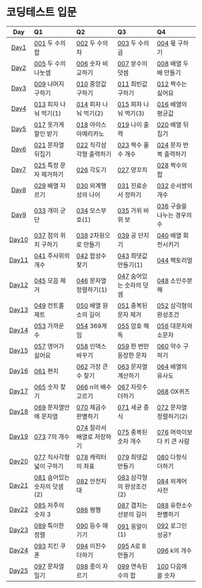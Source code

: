 # 코딩테스트 입문

|   Day   | Q1                            | Q2                           | Q3                         | Q4                            |
| :-----: | :---------------------------- | :--------------------------- | :------------------------- | :---------------------------- |
| [Day1]  | [001] 두 수의 합              | [002] 두 수의 차             | [003] 두 수의 곱           | [004] 몫 구하기               |
| [Day2]  | [005] 두 수의 나눗셈          | [006] 숫자 비교하기          | [007] 분수의 덧셈          | [008] 배열 두배 만들기        |
| [Day3]  | [009] 나머지 구하기           | [010] 중앙값 구하기          | [011] 최빈값 구하기        | [012] 짝수는 싫어요           |
| [Day4]  | [013] 피자 나눠 먹기(1)       | [014] 피자 나눠 먹기(2)      | [015] 피자 나눠 먹기(3)    | [016] 배열의 평균값           |
| [Day5]  | [017] 옷가게 할인 받기        | [018] 아이스 아메리카노      | [019] 나이 출력            | [020] 배열 뒤집기             |
| [Day6]  | [021] 문자열 뒤집기           | [022] 직각삼각형 출력하기    | [023] 짝수 홀수 개수       | [024] 문자 반복 출력하기      |
| [Day7]  | [025] 특정 문자 제거하기      | [026] 각도기                 | [027] 양꼬치               | [028] 짝수의 합               |
| [Day8]  | [029] 배열 자르기             | [030] 외계행성의 나이        | [031] 진료순서 정하기      | [032] 순서쌍의 개수           |
| [Day9]  | [033] 개미 군단               | [034] 모스부호(1)            | [035] 가위 바위 보         | [036] 구슬을 나누는 경우의 수 |
| [Day10] | [037] 점의 위치 구하기        | [038] 2차원으로 만들기       | [039] 공 던지기            | [040] 배열 회전시키기         |
| [Day11] | [041] 주사위의 개수           | [042] 합성수 찾기            | [043] 최댓값 만들기(1)     | [044] 팩토리얼                |
| [Day12] | [045] 모음 제거               | [046] 문자열 정렬하기(1)     | [047] 숨어있는 숫자의 덧셈 | [048] 소인수분해              |
| [Day13] | [049] 컨트롤 제트             | [050] 배열 원소의 길이       | [051] 중복된 문자 제거     | [052] 삼각형의 완성조건       |
| [Day14] | [053] 가까운 수               | [054] 369게임                | [055] 암호 해독            | [056] 대문자와 소문자         |
| [Day15] | [057] 영어가 싫어요           | [058] 인덱스 바꾸기          | [059] 한 번만 등장한 문자  | [060] 약수 구하기             |
| [Day16] | [061] 편지                    | [062] 가장 큰 수 찾기        | [063] 문자열 계산하기      | [064] 배열의 유사도           |
| [Day17] | [065] 숫자 찾기               | [066] n의 배수 고르기        | [067] 자릿수 더하기        | [068] OX퀴즈                  |
| [Day18] | [069] 문자열안에 문자열       | [070] 제곱수 판별하기        | [071] 세균 증식            | [072] 문자열 정렬하기(2)      |
| [Day19] | [073] 7의 개수                | [074] 잘라서 배열로 저장하기 | [075] 중복된 숫자 개수     | [076] 머쓱이보다 키 큰 사람   |
| [Day20] | [077] 직사각형 넓이 구하기    | [078] 캐릭터의 좌표          | [079] 최댓값 만들기        | [080] 다항식 더하기           |
| [Day21] | [081] 숨어있는 숫자의 덧셈(2) | [082] 안전지대               | [083] 삼각형의 완성조건(2) | [084] 외계어 사전             |
| [Day22] | [085] 저주의 숫자 3           | [086] 평행                   | [087] 겹치는 선분의 길이   | [088] 유한소수 판별하기       |
| [Day23] | [089] 특이한 정렬             | [090] 등수 매기기            | [091] 옹알이(1)            | [092] 로그인 성공?            |
| [Day24] | [093] 치킨 쿠폰               | [094] 이진수 더하기          | [095] A로 B만들기          | [096] k의 개수                |
| [Day25] | [097] 문자열 밀기             | [098] 종이 자르기            | [099] 연속된 수의 합       | [100] 다음에 올 숫자          |

[day1]: https://github.com/dailythm/dailythm-ryeong/tree/main/Programmers/CodingTest-basic/python/Day-01/readme.md
[001]: https://school.programmers.co.kr/learn/courses/30/lessons/120802
[002]: https://school.programmers.co.kr/learn/courses/30/lessons/120803
[003]: https://school.programmers.co.kr/learn/courses/30/lessons/120804
[004]: https://school.programmers.co.kr/learn/courses/30/lessons/120805
[day2]: https://github.com/dailythm/dailythm-ryeong/tree/main/Programmers/CodingTest-basic/python/Day-02/readme.md
[005]: https://school.programmers.co.kr/learn/courses/30/lessons/120806
[006]: https://school.programmers.co.kr/learn/courses/30/lessons/120807
[007]: https://school.programmers.co.kr/learn/courses/30/lessons/120808
[008]: https://school.programmers.co.kr/learn/courses/30/lessons/120809
[day3]: https://github.com/dailythm/dailythm-ryeong/tree/main/Programmers/CodingTest-basic/python/Day-03/readme.md
[009]: https://school.programmers.co.kr/learn/courses/30/lessons/120810
[010]: https://school.programmers.co.kr/learn/courses/30/lessons/120811
[011]: https://school.programmers.co.kr/learn/courses/30/lessons/120812
[012]: https://school.programmers.co.kr/learn/courses/30/lessons/120813
[day4]: https://github.com/dailythm/dailythm-ryeong/tree/main/Programmers/CodingTest-basic/python/Day-04/readme.md
[013]: https://school.programmers.co.kr/learn/courses/30/lessons/120814
[014]: https://school.programmers.co.kr/learn/courses/30/lessons/120815
[015]: https://school.programmers.co.kr/learn/courses/30/lessons/120816
[016]: https://school.programmers.co.kr/learn/courses/30/lessons/120817
[day5]: https://github.com/dailythm/dailythm-ryeong/tree/main/Programmers/CodingTest-basic/python/Day-05/readme.md
[017]: https://school.programmers.co.kr/learn/courses/30/lessons/120818
[018]: https://school.programmers.co.kr/learn/courses/30/lessons/120819
[019]: https://school.programmers.co.kr/learn/courses/30/lessons/120820
[020]: https://school.programmers.co.kr/learn/courses/30/lessons/120821
[day6]: https://github.com/dailythm/dailythm-ryeong/tree/main/Programmers/CodingTest-basic/python/Day-06/readme.md
[021]: https://school.programmers.co.kr/learn/courses/30/lessons/120822
[022]: https://school.programmers.co.kr/learn/courses/30/lessons/120823
[023]: https://school.programmers.co.kr/learn/courses/30/lessons/120824
[024]: https://school.programmers.co.kr/learn/courses/30/lessons/120825
[day7]: https://github.com/dailythm/dailythm-ryeong/tree/main/Programmers/CodingTest-basic/python/Day-07/readme.md
[025]: https://school.programmers.co.kr/learn/courses/30/lessons/120826
[026]: https://school.programmers.co.kr/learn/courses/30/lessons/120829
[027]: https://school.programmers.co.kr/learn/courses/30/lessons/120830
[028]: https://school.programmers.co.kr/learn/courses/30/lessons/120831
[day8]: https://github.com/dailythm/dailythm-ryeong/tree/main/Programmers/CodingTest-basic/python/Day-08/readme.md
[029]: https://school.programmers.co.kr/learn/courses/30/lessons/120833
[030]: https://school.programmers.co.kr/learn/courses/30/lessons/120834
[031]: https://school.programmers.co.kr/learn/courses/30/lessons/120835
[032]: https://school.programmers.co.kr/learn/courses/30/lessons/120836
[day9]: https://github.com/dailythm/dailythm-ryeong/tree/main/Programmers/CodingTest-basic/python/Day-09/readme.md
[033]: https://school.programmers.co.kr/learn/courses/30/lessons/120837
[034]: https://school.programmers.co.kr/learn/courses/30/lessons/120838
[035]: https://school.programmers.co.kr/learn/courses/30/lessons/120839
[036]: https://school.programmers.co.kr/learn/courses/30/lessons/120840
[day10]: https://github.com/dailythm/dailythm-ryeong/tree/main/Programmers/CodingTest-basic/python/Day-10/readme.md
[037]: https://school.programmers.co.kr/learn/courses/30/lessons/120841
[038]: https://school.programmers.co.kr/learn/courses/30/lessons/120842
[039]: https://school.programmers.co.kr/learn/courses/30/lessons/120843
[040]: https://school.programmers.co.kr/learn/courses/30/lessons/120844
[day11]: https://github.com/dailythm/dailythm-ryeong/tree/main/Programmers/CodingTest-basic/python/Day-11/readme.md
[041]: https://school.programmers.co.kr/learn/courses/30/lessons/120845
[042]: https://school.programmers.co.kr/learn/courses/30/lessons/120846
[043]: https://school.programmers.co.kr/learn/courses/30/lessons/120847
[044]: https://school.programmers.co.kr/learn/courses/30/lessons/120848
[day12]: https://github.com/dailythm/dailythm-ryeong/tree/main/Programmers/CodingTest-basic/python/Day-12/readme.md
[045]: https://school.programmers.co.kr/learn/courses/30/lessons/120849
[046]: https://school.programmers.co.kr/learn/courses/30/lessons/120850
[047]: https://school.programmers.co.kr/learn/courses/30/lessons/120851
[048]: https://school.programmers.co.kr/learn/courses/30/lessons/120852
[day13]: https://github.com/dailythm/dailythm-ryeong/tree/main/Programmers/CodingTest-basic/python/Day-13/readme.md
[049]: https://school.programmers.co.kr/learn/courses/30/lessons/120853
[050]: https://school.programmers.co.kr/learn/courses/30/lessons/120854
[051]: https://school.programmers.co.kr/learn/courses/30/lessons/120888
[052]: https://school.programmers.co.kr/learn/courses/30/lessons/120889
[day14]: https://github.com/dailythm/dailythm-ryeong/tree/main/Programmers/CodingTest-basic/python/Day-14/readme.md
[053]: https://school.programmers.co.kr/learn/courses/30/lessons/120890
[054]: https://school.programmers.co.kr/learn/courses/30/lessons/120891
[055]: https://school.programmers.co.kr/learn/courses/30/lessons/120892
[056]: https://school.programmers.co.kr/learn/courses/30/lessons/120893
[day15]: https://github.com/dailythm/dailythm-ryeong/tree/main/Programmers/CodingTest-basic/python/Day-15/readme.md
[057]: https://school.programmers.co.kr/learn/courses/30/lessons/120894
[058]: https://school.programmers.co.kr/learn/courses/30/lessons/120895
[059]: https://school.programmers.co.kr/learn/courses/30/lessons/120896
[060]: https://school.programmers.co.kr/learn/courses/30/lessons/120897
[day16]: https://github.com/dailythm/dailythm-ryeong/tree/main/Programmers/CodingTest-basic/python/Day-16/readme.md
[061]: https://school.programmers.co.kr/learn/courses/30/lessons/120898
[062]: https://school.programmers.co.kr/learn/courses/30/lessons/120899
[063]: https://school.programmers.co.kr/learn/courses/30/lessons/120902
[064]: https://school.programmers.co.kr/learn/courses/30/lessons/120903
[day17]: https://github.com/dailythm/dailythm-ryeong/tree/main/Programmers/CodingTest-basic/python/Day-17/readme.md
[065]: https://school.programmers.co.kr/learn/courses/30/lessons/120904
[066]: https://school.programmers.co.kr/learn/courses/30/lessons/120905
[067]: https://school.programmers.co.kr/learn/courses/30/lessons/120906
[068]: https://school.programmers.co.kr/learn/courses/30/lessons/120907
[day18]: https://github.com/dailythm/dailythm-ryeong/tree/main/Programmers/CodingTest-basic/python/Day-18/readme.md
[069]: https://school.programmers.co.kr/learn/courses/30/lessons/120908
[070]: https://school.programmers.co.kr/learn/courses/30/lessons/120909
[071]: https://school.programmers.co.kr/learn/courses/30/lessons/120910
[072]: https://school.programmers.co.kr/learn/courses/30/lessons/120911
[day19]: https://github.com/dailythm/dailythm-ryeong/tree/main/Programmers/CodingTest-basic/python/Day-19/readme.md
[073]: https://school.programmers.co.kr/learn/courses/30/lessons/120912
[074]: https://school.programmers.co.kr/learn/courses/30/lessons/120913
[075]: https://school.programmers.co.kr/learn/courses/30/lessons/120583
[076]: https://school.programmers.co.kr/learn/courses/30/lessons/120585
[day20]: https://github.com/dailythm/dailythm-ryeong/tree/main/Programmers/CodingTest-basic/python/Day-20/readme.md
[077]: https://school.programmers.co.kr/learn/courses/30/lessons/120860
[078]: https://school.programmers.co.kr/learn/courses/30/lessons/120861
[079]: https://school.programmers.co.kr/learn/courses/30/lessons/120862
[080]: https://school.programmers.co.kr/learn/courses/30/lessons/120863
[day21]: https://github.com/dailythm/dailythm-ryeong/tree/main/Programmers/CodingTest-basic/python/Day-21/readme.md
[081]: https://school.programmers.co.kr/learn/courses/30/lessons/120864
[082]: https://school.programmers.co.kr/learn/courses/30/lessons/120866
[083]: https://school.programmers.co.kr/learn/courses/30/lessons/120868
[084]: https://school.programmers.co.kr/learn/courses/30/lessons/120869
[day22]: https://github.com/dailythm/dailythm-ryeong/tree/main/Programmers/CodingTest-basic/python/Day-22/readme.md
[085]: https://school.programmers.co.kr/learn/courses/30/lessons/120871
[086]: https://school.programmers.co.kr/learn/courses/30/lessons/120875
[087]: https://school.programmers.co.kr/learn/courses/30/lessons/120876
[088]: https://school.programmers.co.kr/learn/courses/30/lessons/120878
[day23]: https://github.com/dailythm/dailythm-ryeong/tree/main/Programmers/CodingTest-basic/python/Day-23/readme.md
[089]: https://school.programmers.co.kr/learn/courses/30/lessons/120880
[090]: https://school.programmers.co.kr/learn/courses/30/lessons/120882
[091]: https://school.programmers.co.kr/learn/courses/30/lessons/120956
[092]: https://school.programmers.co.kr/learn/courses/30/lessons/120883
[day24]: https://github.com/dailythm/dailythm-ryeong/tree/main/Programmers/CodingTest-basic/python/Day-24/readme.md
[093]: https://school.programmers.co.kr/learn/courses/30/lessons/120884
[094]: https://school.programmers.co.kr/learn/courses/30/lessons/120885
[095]: https://school.programmers.co.kr/learn/courses/30/lessons/120886
[096]: https://school.programmers.co.kr/learn/courses/30/lessons/120887
[day25]: https://github.com/dailythm/dailythm-ryeong/tree/main/Programmers/CodingTest-basic/python/Day-25/readme.md
[097]: https://school.programmers.co.kr/learn/courses/30/lessons/120921
[098]: https://school.programmers.co.kr/learn/courses/30/lessons/120922
[099]: https://school.programmers.co.kr/learn/courses/30/lessons/120923
[100]: https://school.programmers.co.kr/learn/courses/30/lessons/120924
